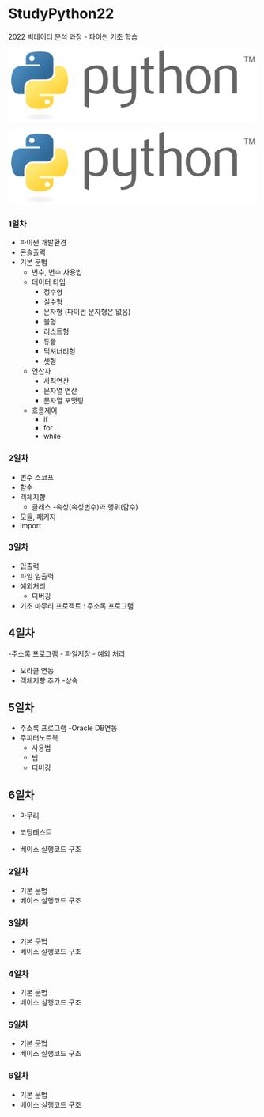 # StudyPython22
2022 빅데이터 분석 과정 - 파이썬 기초 학습

![파이썬](./image/KakaoTalk_20220502_093300379.png)

<img src='./image/KakaoTalk_20220502_093300379.png' />  


### 1일차
- 파이썬 개발환경
- 콘솔출력
- 기본 문법
   - 변수, 변수 사용법
   - 데이터 타입
       - 정수형
       - 실수형
       - 문자형 (파이썬 문자형은 없음)
       - 불형
       - 리스트형
       - 튜플
       - 딕셔너리형
       - 셋형
   - 연산자
       - 사칙연산
       - 문자열 연산
       - 문자열 포맷팅
   - 흐름제어
       - if
       - for
       - while

### 2일차
- 변수 스코프
- 함수
- 객체지향
    - 클래스
    -속성(속성변수)과 행위(함수)
- 모듈, 패키지
- import

### 3일차
- 입출력
- 파일 입출력
- 예외처리
    - 디버깅
- 기초 마무리 프로젝트 : 주소록 프로그램
## 4일차
-주소록 프로그램
    - 파일저장
    - 예외 처리
- 오라클 연동
- 객체지향 추가
    -상속

## 5일차
- 주소록 프로그램
    -Oracle DB연동
- 주피터노트북
    - 사용법
    - 팁
    - 디버깅

## 6일차
- 마무리
- 코딩테스트






- 베이스 실행코드 구조

### 2일차
- 기본 문법
- 베이스 실행코드 구조

### 3일차
- 기본 문법
- 베이스 실행코드 구조

### 4일차
- 기본 문법
- 베이스 실행코드 구조

### 5일차
- 기본 문법
- 베이스 실행코드 구조

### 6일차
- 기본 문법
- 베이스 실행코드 구조